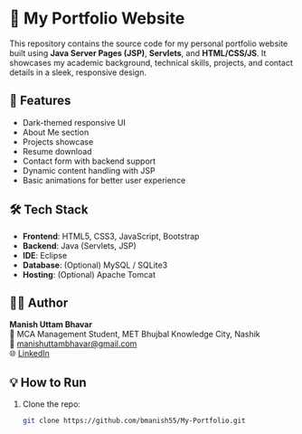 # 💼 My Portfolio Website

This repository contains the source code for my personal portfolio website built using **Java Server Pages (JSP)**, **Servlets**, and **HTML/CSS/JS**. It showcases my academic background, technical skills, projects, and contact details in a sleek, responsive design.

## 🚀 Features

- Dark-themed responsive UI
- About Me section
- Projects showcase
- Resume download
- Contact form with backend support
- Dynamic content handling with JSP
- Basic animations for better user experience

## 🛠️ Tech Stack

- **Frontend**: HTML5, CSS3, JavaScript, Bootstrap
- **Backend**: Java (Servlets, JSP)
- **IDE**: Eclipse
- **Database**: (Optional) MySQL / SQLite3
- **Hosting**: (Optional) Apache Tomcat

## 🧑‍💻 Author

**Manish Uttam Bhavar**  
📍 MCA Management Student, MET Bhujbal Knowledge City, Nashik  
📧 manishuttambhavar@gmail.com  
🌐 [LinkedIn](https://www.linkedin.com/in/manishbhavar)

## 💡 How to Run

1. Clone the repo:
   ```bash
   git clone https://github.com/bmanish55/My-Portfolio.git

